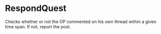 # RespondQuest
Checks whether or not the OP commented on his own thread within a given time span. If not, report the post.